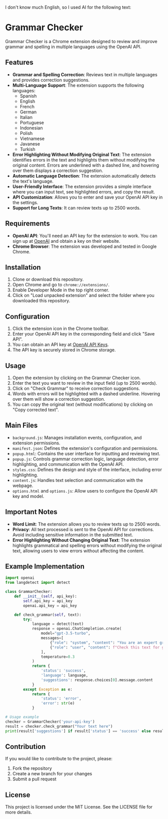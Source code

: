 I don't know much English, so I used AI for the following text:

# Grammar Checker

Grammar Checker is a Chrome extension designed to review and improve grammar and spelling in multiple languages using the OpenAI API.

## Features

- **Grammar and Spelling Correction**: Reviews text in multiple languages and provides correction suggestions.
- **Multi-Language Support**: The extension supports the following languages:
  - Spanish
  - English
  - French
  - German
  - Italian
  - Portuguese
  - Indonesian
  - Polish
  - Vietnamese
  - Javanese
  - Turkish
- **Error Highlighting Without Modifying Original Text**: The extension identifies errors in the text and highlights them without modifying the original content. Errors are underlined with a dashed line, and hovering over them displays a correction suggestion.
- **Automatic Language Detection**: The extension automatically detects the text's language.
- **User-Friendly Interface**: The extension provides a simple interface where you can input text, see highlighted errors, and copy the result.
- **API Customization**: Allows you to enter and save your OpenAI API key in the settings.
- **Support for Long Texts**: It can review texts up to 2500 words.

## Requirements

- **OpenAI API**: You'll need an API key for the extension to work. You can sign up at [OpenAI](https://openai.com) and obtain a key on their website.
- **Chrome Browser**: The extension was developed and tested in Google Chrome.

## Installation

1. Clone or download this repository.
2. Open Chrome and go to `chrome://extensions/`.
3. Enable Developer Mode in the top right corner.
4. Click on "Load unpacked extension" and select the folder where you downloaded this repository.

## Configuration

1. Click the extension icon in the Chrome toolbar.
2. Enter your OpenAI API key in the corresponding field and click "Save API".
3. You can obtain an API key at [OpenAI API Keys](https://platform.openai.com/account/api-keys).
4. The API key is securely stored in Chrome storage.

## Usage

1. Open the extension by clicking on the Grammar Checker icon.
2. Enter the text you want to review in the input field (up to 2500 words).
3. Click on "Check Grammar" to receive correction suggestions.
4. Words with errors will be highlighted with a dashed underline. Hovering over them will show a correction suggestion.
5. You can copy the original text (without modifications) by clicking on "Copy corrected text".

## Main Files

- `background.js`: Manages installation events, configuration, and extension permissions.
- `manifest.json`: Defines the extension's configuration and permissions.
- `popup.html`: Contains the user interface for inputting and reviewing text.
- `popup.js`: Controls grammar correction logic, language detection, error highlighting, and communication with the OpenAI API.
- `styles.css`: Defines the design and style of the interface, including error highlighting.
- `content.js`: Handles text selection and communication with the webpage.
- `options.html` and `options.js`: Allow users to configure the OpenAI API key and model.

## Important Notes

- **Word Limit**: The extension allows you to review texts up to 2500 words.
- **Privacy**: All text processed is sent to the OpenAI API for corrections. Avoid including sensitive information in the submitted text.
- **Error Highlighting Without Changing Original Text**: The extension highlights grammatical and spelling errors without modifying the original text, allowing users to view errors without affecting the content.

## Example Implementation

```python
import openai
from langdetect import detect

class GrammarChecker:
    def __init__(self, api_key):
        self.api_key = api_key
        openai.api_key = api_key

    def check_grammar(self, text):
        try:
            language = detect(text)
            response = openai.ChatCompletion.create(
                model="gpt-3.5-turbo",
                messages=[
                    {"role": "system", "content": "You are an expert grammar and spelling checker."},
                    {"role": "user", "content": f"Check this text for grammar and spelling errors:\n\n{text}"}
                ],
                temperature=0.3
            )
            return {
                'status': 'success',
                'language': language,
                'suggestions': response.choices[0].message.content
            }
        except Exception as e:
            return {
                'status': 'error',
                'error': str(e)
            }

# Usage example
checker = GrammarChecker('your-api-key')
result = checker.check_grammar("Your text here")
print(result['suggestions'] if result['status'] == 'success' else result['error'])
```

## Contribution

If you would like to contribute to the project, please:

1. Fork the repository
2. Create a new branch for your changes
3. Submit a pull request

## License

This project is licensed under the MIT License. See the LICENSE file for more details.

